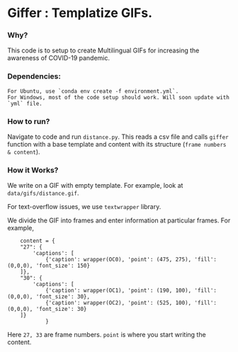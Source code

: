 # Giffer : Templatize GIFs.

### Why?

This code is to setup to create Multilingual GIFs for increasing the awareness of COVID-19 pandemic. 

### Dependencies:

    For Ubuntu, use `conda env create -f environment.yml`.
    For Windows, most of the code setup should work. Will soon update with `yml` file.

### How to run?

Navigate to code and run `distance.py`. This reads a csv file and calls `giffer` function with a base template and content with its structure (`frame numbers & content`).

### How it Works?

We write on a GIF with empty template. For example, look at `data/gifs/distance.gif`.

For text-overflow issues, we use `textwrapper` library.

We divide the GIF into frames and enter information at particular frames. For example, 

        content = {
        "27": {
            'captions': [
                {'caption': wrapper(OC0), 'point': (475, 275), 'fill': (0,0,0), 'font_size': 150}
        ]},
        "30": {
            'captions': [
                {'caption': wrapper(OC1), 'point': (190, 100), 'fill': (0,0,0), 'font_size': 30},
                {'caption': wrapper(OC2), 'point': (525, 100), 'fill': (0,0,0), 'font_size': 30}
        ]}
                }


Here `27, 33` are frame numbers. `point` is where you start writing the content.
